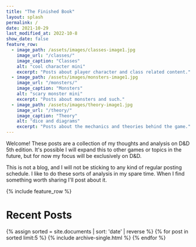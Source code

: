 ```yaml
---
title: "The Finished Book"
layout: splash
permalink: /
date: 2021-10-29
last_modified_at: 2022-10-8
show_date: false
feature_row:
  - image_path: /assets/images/classes-image1.jpg
    image_url: "/classes/"
    image_caption: "Classes"
    alt: "cool character mini"
    excerpt: "Posts about player character and class related content."
  - image_path: /assets/images/monsters-image1.jpg
    image_url: "/monsters/"
    image_caption: "Monsters"
    alt: "scary monster mini"
    excerpt: "Posts about monsters and such."
  - image_path: /assets/images/theory-image1.jpg
    image_url: "/theory/"
    image_caption: "Theory"
    alt: "dice and diagrams"
    excerpt: "Posts about the mechanics and theories behind the game."
---
```


Welcome! These posts are a collection of my thoughts and analysis on D&D 5th edition. It's possible I will expand this to other games or topics in the future, but for now my focus will be exclusively on D&D.

This is not a blog, and I will not be sticking to any kind of regular posting schedule. I like to do these sorts of analysis in my spare time. When I find something worth sharing I'll post about it.

{% include feature_row  %}

# Recent Posts

{% assign sorted = site.documents | sort: 'date' | reverse %}
{% for post in sorted limit:5 %}
  {% include archive-single.html %}
{% endfor %}